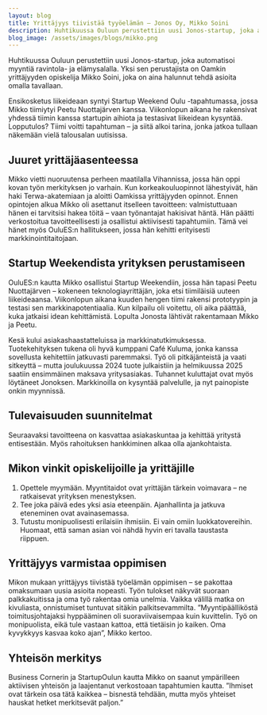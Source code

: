 ```yaml
---
layout: blog
title: Yrittäjyys tiivistää tyyöelämän – Jonos Oy, Mikko Soini
description: Huhtikuussa Ouluun perustettiin uusi Jonos-startup, joka automatisoi myyntiä ravintola- ja elämysalalla. Yksi sen perustajista on Oamkin yrittäjyyden opiskelija Mikko Soini, joka on aina halunnut tehdä asioita omalla tavallaan. 
blog_image: /assets/images/blogs/mikko.png
---
```

Huhtikuussa Ouluun perustettiin uusi Jonos-startup, joka automatisoi myyntiä ravintola- ja elämysalalla. Yksi sen perustajista on Oamkin yrittäjyyden opiskelija Mikko Soini, joka on aina halunnut tehdä asioita omalla tavallaan. 

Ensikosketus liikeideaan syntyi Startup Weekend Oulu -tapahtumassa, jossa Mikko tiimiytyi Peetu Nuottajärven kanssa. Viikonlopun aikana he rakensivat yhdessä tiimin kanssa startupin aihiota ja testasivat liikeidean kysyntää. Lopputulos? Tiimi voitti tapahtuman – ja siitä alkoi tarina, jonka jatkoa tullaan näkemään vielä talousalan uutisissa.

## Juuret yrittäjäasenteessa

Mikko vietti nuoruutensa perheen maatilalla Vihannissa, jossa hän oppi kovan työn merkityksen jo varhain. Kun korkeakouluopinnot lähestyivät, hän haki Terwa-akatemiaan ja aloitti Oamkissa yrittäjyyden opinnot.
Ennen opintojen alkua Mikko oli asettanut itselleen tavoitteen: valmistuttuaan hänen ei tarvitsisi hakea töitä – vaan työnantajat hakisivat häntä. Hän päätti verkostoitua tavoitteellisesti ja osallistui aktiivisesti tapahtumiin. Tämä vei hänet myös OuluES:n hallitukseen, jossa hän kehitti erityisesti markkinointitaitojaan. 

## Startup Weekendista yrityksen perustamiseen

OuluES:n kautta Mikko osallistui Startup Weekendiin, jossa hän tapasi Peetu Nuottajärven – kokeneen teknologiayrittäjän, joka etsi tiimiläisiä uuteen liikeideaansa. Viikonlopun aikana kuuden hengen tiimi rakensi prototyypin ja testasi sen markkinapotentiaalia. Kun kilpailu oli voitettu, oli aika päättää, kuka jatkaisi idean kehittämistä. Lopulta Jonosta lähtivät rakentamaan Mikko ja Peetu. 

Kesä kului asiakashaastatteluissa ja markkinatutkimuksessa. Tuotekehityksen tukena oli hyvä kumppani Café Kuluma, jonka kanssa sovellusta kehitettiin jatkuvasti paremmaksi. Työ oli pitkäjänteistä ja vaati sitkeyttä – mutta joulukuussa 2024 tuote julkaistiin ja helmikuussa 2025 saatiin ensimmäinen maksava yritysasiakas. Tuhannet kuluttajat ovat myös löytäneet Jonoksen. Markkinoilla on kysyntää palvelulle, ja nyt painopiste onkin myynnissä. 

## Tulevaisuuden suunnitelmat 

Seuraavaksi tavoitteena on kasvattaa asiakaskuntaa ja kehittää yritystä entisestään. Myös rahoituksen hankkiminen alkaa olla ajankohtaista. 

## Mikon vinkit opiskelijoille ja yrittäjille

1.	Opettele myymään. Myyntitaidot ovat yrittäjän tärkein voimavara – ne ratkaisevat yrityksen menestyksen.
2.	Tee joka päivä edes yksi asia eteenpäin. Ajanhallinta ja jatkuva eteneminen ovat avainasemassa.
3.	Tutustu monipuolisesti erilaisiin ihmisiin. Ei vain omiin luokkatovereihin. Huomaat, että saman asian voi nähdä hyvin eri tavalla taustasta riippuen.

## Yrittäjyys varmistaa oppimisen 

Mikon mukaan yrittäjyys tiivistää työelämän oppimisen – se pakottaa omaksumaan uusia asioita nopeasti. Työn tulokset näkyvät suoraan palkkakuitissa ja oma työ rakentaa omia unelmia. Vaikka välillä matka on kivuliasta, onnistumiset tuntuvat sitäkin palkitsevammilta.
”Myyntipäälliköstä toimitusjohtajaksi hyppääminen oli suoraviivaisempaa kuin kuvittelin. Työ on monipuolista, eikä tule vastaan kattoa, että tietäisin jo kaiken. Oma kyvykkyys kasvaa koko ajan”, Mikko kertoo.

## Yhteisön merkitys

Business Cornerin ja StartupOulun kautta Mikko on saanut ympärilleen aktiivisen yhteisön ja laajentanut verkostoaan tapahtumien kautta. ”Ihmiset ovat tärkein osa tätä kaikkea – bisnestä tehdään, mutta myös yhteiset hauskat hetket merkitsevät paljon.”
